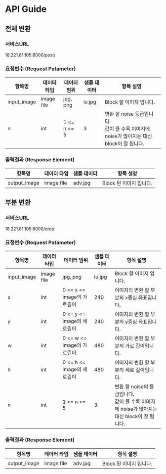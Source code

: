 # API Guide

## 전체 변환

### 서비스URL

18.221.61.105:8000/post/



### 요청변수 (Request Patameter)

| 항목명      | 데이터 타입 | 데이터 범위 | 샘플 데이터 | 항목 설명                                                    |
| ----------- | ----------- | ----------- | ----------- | ------------------------------------------------------------ |
| input_image | image file  | jpg, png    | iu.jpg      | Block 할 이미지 입니다.                                      |
| n           | int         | 1 <= n <= 5 | 3           | 변환 할 noise 등급입니다.<br />값이 클 수록 이미지에 noise가 많아지는 대신 block이 잘 됩니다. |



### 출력결과 (Response Element)

| 항목명       | 데이터 타입 | 샘플 데이터 | 항목 설명               |
| ------------ | ----------- | ----------- | ----------------------- |
| output_image | image file  | adv.jpg     | Block 된 이미지 입니다. |





## 부분 변환

### 서비스URL

18.221.61.105:8000/crop



### 요청변수 (Request Patameter)

| 항목명      | 데이터 타입           |데이터 범위| 샘플 데이터 | 항목 설명                                                    |
| ----------- | --------------------- | ---------- | ------------------------------------------------------------ | ------------------------------------------------------------ |
| input_image | image file |jpg, png| iu.jpg  | Block 할 이미지 입니다.                         |
| x           | int                   |0 <= x <= image의 가로길이| 240        | 이미지의 변환 할 부분의 x중심 좌표입니다.                    |
| y           | int                   |0 <= y <= image의 세로길이| 240        | 이미지의 변환 할 부분의 y중심 좌표입니다.                    |
| w           | int                   |0 <= w <= image의 가로길이| 480        | 이미지의 변환 할 부분의 가로 길이입니다.                     |
| h           | int                   |0 <= h <= image의 세로길이| 480        | 이미지의 변환 할 부분의 세로 길이입니다.                     |
| n           | int                   |1 <= n <= 5| 3          | 변환 할 noise의 등급입니다.<br />값이 클 수록 이미지에 noise가 많아지는 대신 block이 잘 됩니다. |



### 출력결과 (Response Element)

| 항목명       | 데이터 타입 | 샘플 데이터 | 항목 설명               |
| ------------ | ----------- | ----------- | ----------------------- |
| output_image | image file  | adv.jpg     | Block 된 이미지 입니다. |

